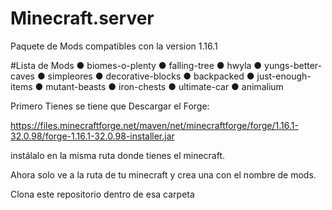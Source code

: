 # Minecraft.server
Paquete de Mods compatibles con la version 1.16.1

#Lista de Mods
● biomes-o-plenty
● falling-tree
● hwyla
● yungs-better-caves
● simpleores
● decorative-blocks
● backpacked
● just-enough-items
● mutant-beasts
● iron-chests
● ultimate-car
● animalium

Primero Tienes se tiene que Descargar el Forge:

https://files.minecraftforge.net/maven/net/minecraftforge/forge/1.16.1-32.0.98/forge-1.16.1-32.0.98-installer.jar

instálalo en la misma ruta donde tienes el minecraft.

Ahora solo ve a la ruta de tu minecraft y crea una con el nombre de mods.

Clona este repositorio dentro de esa carpeta
